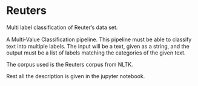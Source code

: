 # Reuters
Multi label classification of Reuter’s data set.

A Multi-Value Classiﬁcation pipeline. This pipeline must be able to classify text into multiple labels. The input will be a text, given as a string, and the output must be a list of labels matching the categories of the given text.

The corpus used is the Reuters corpus from NLTK.

Rest all the description is given in the jupyter notebook.

